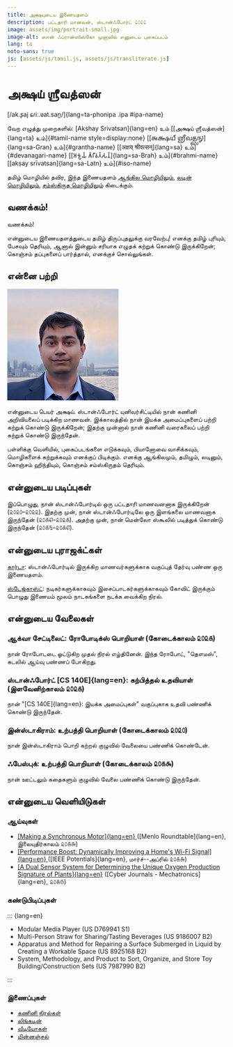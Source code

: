 ```yaml
---
title: அக்ஷயுடைய இணையதளம்
description: பட்டதாரி மானவன், ஸ்டான்ஃபோர்ட் ௨௦௨௨
image: assets/img/portrait-small.jpg
image-alt: ஸான் ஃப்ரான்ஸிஸ்கோ முனாலில் எனுடைய புகைப்படம்
lang: ta
noto-sans: true
js: [assets/js/tamil.js, assets/js/transliterate.js]
---
```


# அக்ஷய் ஶ்ரீவத்ஸன்

[/ak.ʂaj ɕɾiː.ʋat.san̪/]{lang=ta-phonipa .ipa #ipa-name}

வேற எழுத்து முறைகளில்: [Akshay Srivatsan]{lang=en} உம்
[[அக்ஷய் ஶ்ரீவத்ஸன்]{lang=ta} உம்]{#tamil-name style=display:none}
[[𑌅𑌕𑍍𑌷𑌯𑍍 𑌶𑍍𑌰𑍀𑌵𑌤𑍍𑌸𑌨𑍍]{lang=sa-Gran} உம்]{#grantha-name}
[[अक्षय् श्रीवत्सन्]{lang=sa} உம்]{#devanagari-name}
[[𑀅𑀓𑁆𑀱𑀬𑁆 𑀰𑁆𑀭𑀻𑀯𑀢𑁆𑀲𑀦𑁆]{lang=sa-Brah} உம்]{#brahmi-name}
[[akṣay srīvatsan]{lang=sa-Latn} உம்]{#iso-name}

தமிழ் மொழியில் தவிர, இந்த இணையதளம் [ஆங்கில மொழியிலும்](index.html), [லடின் மொழியிலும்](latin.html), [சம்ஸ்கிருத மொழியிலும்](sanskrit.html) கிடைக்கும்.

## வணக்கம்!

வணக்கம்!

என்னுடைய இணையதளத்துடைய தமிழ் திருப்புதலுக்கு வரவேற்பு! எனக்கு தமிழ் புரியும், பேசவும் தெரியும், ஆனால் இன்னும்
சரியாக எழுதக் கற்றுக் கொண்டு இருக்கிறேன்; கொஞ்சம் தப்புகளைப் பார்த்தால், எனக்குச் சொல்லுங்கள்.

<div id="scripts" style="display:none">
<label for="script">**எழுத்து முறையை தேர்வு பண்ணுங்கள்:**</label>
<select name="script" id="script" onchange="set_document_script(this.value)">
    <option value="tamil">தமிழ் (Tamil)</option>
    <option value="brahmi">பிராமி (Brahmi)</option>
    <option value="devanagari">தேவநாகரி (Devanagari)</option>
    <option value="grantha">கிரந்தம் (Grantha)</option>
    <option value="iso">லடின் (ISO 15919)</option>
    <option value="ipa">சர்வதேச (IPA)</option>
</select>
</div>

<script>
document.getElementById("scripts").style.display = "block";

function set_document_script(type) {
    if (type == "tamil")
        tamil();
    else if (type == "grantha")
        grantha();
    else if (type == "brahmi")
        brahmi();
    else if (type == "devanagari")
        devanagari();
    else if (type == "iso")
        iso();
    else if (type == "ipa")
        ipa();
}
</script>

## என்னை பற்றி

![ஸான் ஃப்ரான்ஸிஸ்கோ முனாலில் எனுடைய புகைப்படம்](assets/img/portrait-small.jpg)

என்னுடைய பெயர் அக்ஷய். ஸ்டான்ஃபோர்ட் யுனிவர்சிட்டியில் நான் கணினி அறிவியலைப் படிக்கிற மாணவன்.
இக்காலத்தில் நான் இயக்க அமைப்புகளைப் பற்றி கற்றுக் கொண்டு இருக்கிறேன்; இதற்கு முன்னால் நான் கணினி வரைகலைப் பற்றி கற்றுக்
கொண்டு இருந்தேன்.

பள்ளிக்கு வெளியில், புகைப்படங்களை எடுக்கவும், பியானோவை வாசிக்கவும், மொழிகளைக் கற்றுக்கவும் எனக்குப் பிடிக்கும். எனக்கு
ஆங்கிலமும், தமிழும், லடினும், கொஞ்சம் ஹிந்தியும், கொஞ்சம் சம்ஸ்கிருதம் தெரியும்.

## என்னுடைய படிப்புகள்

இப்பொழுது, நான் ஸ்டான்ஃபோர்டில் ஒரு பட்டதாரி மாணவனனாக இருக்கிறேன் (௨௦௨௦–௨௦௨௨). இதற்கு முன், நான் ஸ்டான்ஃபோர்டிலே ஒரு
இளங்கலை மாணவனாக இருந்தேன் (௨௦௧௭–௨௦௨௧). அதற்கு முன், நான் மென்லோ ஸ்கூலில் படித்துக் கொண்டு இருந்தேன்
(௨௦௧௩–௨௦௧௭).

## என்னுடைய புராஜக்ட்கள்

[கார்டா](https://carta.stanford.edu): ஸ்டான்ஃபோர்டில் இருக்கிற மாணவர்களுக்காக வகுப்புத் தேர்வு பண்ண ஒரு இணையதளம்.

[ஸ்டேஜ்காஸ்ட்](https://taps.stanford.edu/stagecast): நடிகர்களுக்காகவும் இசைப்பாடகர்களுக்காகவும் கோவிட் இருக்கும் பொழுது இணையம் மூலம் நாடகங்களை நடக்க வைக்கிற நிரல்.

## என்னுடைய வேலைகள்

### ஆக்வா சேட்டிலைட்: ரோபோடிக்ஸ் பொறியாள் (கோடைக்காலம் ௨௦௨௧)

நான் ரோபோடடை ஓட்டுகிற முதல் நிரல் எழ்தினேன். இந்த ரோபோட், "தௌமஸ்", கடலில் ஆய்வு பண்ணப் போகிறது.

### ஸ்டான்ஃபோர்ட் [CS 140E]{lang=en}: கற்பித்தல் உதவியாள் (இளவேனிற்காலம் ௨௦௨௧)

நான் "[CS 140E]{lang=en}: இயக்க அமைப்புகள்" வகுப்புகாக உதவி பண்ணிக் கொண்டு இருந்தேன்.

### இன்ஸ்டாகிராம்: உற்பத்தி பொறியாள் (கோடைக்காலம் ௨௦௨௦)

நான் இன்ஸ்டாகிராம் பொறி கற்றல் குழுவில் வேலையை பண்ணிக் கொண்டேன்.

### ஃபேஸ்புக்: உற்பத்தி பொறியாள் (கோடைக்காலம் ௨௦௧௯)

நான் ஊட்டலும் கதைகளும் குழுவில் வேலை பண்ணிக் கொண்டு இருந்தேன்.

## என்னுடைய வெளியிடுகள்

### ஆய்வுகள்

- [[Making a Synchronous Motor]{lang=en}
  ](http://roundtable.menloschool.org/issue25/5_McNelly+Srivatsan_MS_Roundtable25_Fall_2016.pdf)
  ([Menlo Roundtable]{lang=en}, இலையுதிர்காலம் ௨௦௧௬)
- [[Performance Boost: Dynamically Improving a Home's Wi-Fi Signal]{lang=en}
  ](http://ieeexplore.ieee.org/abstract/document/7425403/)
  ([IEEE Potentials]{lang=en}, மார்ச்--அப்ரில் ௨௦௧௬)
- [[A Dual Sensor System for Determining the Unique Oxygen Production Signature
  of Plants]{lang=en}](http://www.cyberjournals.com/Papers/2015/01.pdf)
  ([Cyber Journals - Mechatronics]{lang=en}, ௨௦௧௫)

### கண்டுபிடிப்புகள்

::: {lang=en}

- Modular Media Player (US D769941 S1)
- Multi-Person Straw for Sharing/Tasting Beverages (US 9186007 B2)
- Apparatus and Method for Repairing a Surface Submerged in Liquid by Creating
  a Workable Space (US 8925168 B2)
- System, Methodology, and Product to Sort, Organize, and Store Toy
  Building/Construction Sets (US 7987990 B2)

:::

### இணைப்புகள்

- [கணினி நிரல்கள்](https://github.com/Akshay-Srivatsan)
- [லிங்கடின்](https://www.linkedin.com/in/akshay-srivatsan/)
- [வீடியோகள்](https://www.youtube.com/channel/UCUrJQeVdrtJZ1GjCXz1aWXA)
- [மின்னஞ்சல்](mailto:srivatsan.akshay+website@gmail.com)

<script>
if (window.location.search) set_document_script(window.location.search.slice(1));
</script>
